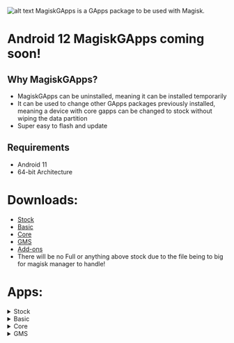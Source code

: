 ![alt text](https://raw.githubusercontent.com/wacko1805/MagiskGapps/assets/images/magisk-3.png "Logo Title Text 1")
MagiskGApps is a GApps package to be used with Magisk. 

# Android 12 MagiskGApps coming soon!

## Why MagiskGApps?

 * MagiskGApps can be uninstalled, meaning it can be installed temporarily
 * It can be used to change other GApps packages previously installed, meaning a device with core gapps can be changed to stock without wiping the data partition
 * Super easy to flash and update

## Requirements
- Android 11 
- 64-bit Architecture 

# Downloads:
* [Stock](https://sourceforge.net/projects/magiskgapps/files/r/Stock/)
* [Basic](https://sourceforge.net/projects/magiskgapps/files/r/Basic/)
* [Core](https://sourceforge.net/projects/magiskgapps/files/r/Core/)
* [GMS](https://sourceforge.net/projects/magiskgapps/files/r/GMS)
* [Add-ons](https://sourceforge.net/projects/magiskgapps/files/addons/)
* There will be no Full or anything above stock due to the file being to big for magisk manager to handle!

# Apps:
<details>
<summary>Stock</summary>
<br>

-   Google Clock
-   Google Play Store
-   Digital Wellbeing
-   Vanced Manager
-   Google Dialer
-   Google Messages
-   Google Contacts
-   Google Drive
-   Gmail
-   Google Calculator
-   Google/Pixel Setup  
    Wizard
-   Google Maps
-   Google Photos
-   GBoard
-   Google Calendar
-   Google Feedback
-   Pixel Launcher
-   Google Files
-   Google
-   Google Play Games
 -   GMS
-   Google Service Framework
-   Google Calendar Sync
-   Google contacts Sync
-   ExtraFiles
-   Google Carrier Services
-   Device Health Services
-   Android Device Policy
-   Google Partner Setup
-   Device Personalization  
    Services
-   Google Markup
-   Google Sounds
-   Google Wallpaper
</details>


<details>
<summary>Basic</summary>
<br>

-   Google Clock
-   Vanced Manager
-   Digital Wellbeing
-   Google Dialer
-   Google Messages
-   Google Contacts
  

### Behind the scenes:

  
-   GMS
-   Google Service Framework
-   Google Calendar Sync
-   Google contacts Sync
-   ExtraFiles
-   Google Carrier Services
</details>


<details>
<summary>Core</summary>
<br>

-   Google Play Store
-   GMS
-   Google Service Framework
-   Google Calendar Sync
-   Google contacts Sync
-   ExtraFiles
</details>

<details>
<summary>GMS</summary>
<br>

-   Google Service Framework
-   Google Calendar Sync
-   Google contacts Sync
-   ExtraFiles
</details>

